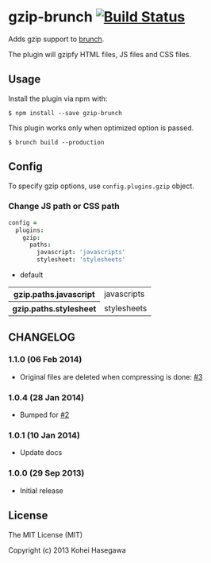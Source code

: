 # gzip-brunch [![Build Status](https://secure.travis-ci.org/banyan/gzip-brunch.png?branch=master)](http://travis-ci.org/banyan/gzip-brunch)

Adds gzip support to [brunch](http://brunch.io).

The plugin will gzipfy HTML files, JS files and CSS files.

## Usage

Install the plugin via npm with:

```
$ npm install --save gzip-brunch
```

This plugin works only when optimized option is passed.

```
$ brunch build --production
```

## Config

To specify gzip options, use `config.plugins.gzip` object.

### Change JS path or CSS path

```coffeescript
config =
  plugins:
    gzip:
      paths:
        javascript: 'javascripts'
        stylesheet: 'stylesheets'
```

* default

<table>
  <tr>
    <th>gzip.paths.javascript</th>
    <td>javascripts</td>
  </tr>
  <tr>
    <th>gzip.paths.stylesheet</th>
    <td>stylesheets</td>
  </tr>
</table>

## CHANGELOG

### 1.1.0 (06 Feb 2014)

* Original files are deleted when compressing is done: [#3](https://github.com/banyan/gzip-brunch/pull/3)

### 1.0.4 (28 Jan 2014)

* Bumped for [#2](https://github.com/banyan/gzip-brunch/issues/2)

### 1.0.1 (10 Jan 2014)

* Update docs

### 1.0.0 (29 Sep 2013)

* Initial release

## License

The MIT License (MIT)

Copyright (c) 2013 Kohei Hasegawa
